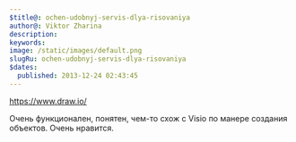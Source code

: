 ```yaml
---
$title@: ochen-udobnyj-servis-dlya-risovaniya
author@: Viktor Zharina
description: 
keywords: 
image: /static/images/default.png
slugRu: ochen-udobnyj-servis-dlya-risovaniya
$dates:
  published: 2013-12-24 02:43:45
---
```

https://www.draw.io/

Очень функционален, понятен, чем-то схож с Visio по манере создания объектов. Очень нравится.